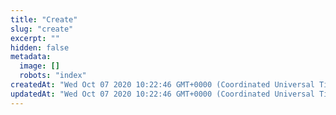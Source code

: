 ```yaml
---
title: "Create"
slug: "create"
excerpt: ""
hidden: false
metadata: 
  image: []
  robots: "index"
createdAt: "Wed Oct 07 2020 10:22:46 GMT+0000 (Coordinated Universal Time)"
updatedAt: "Wed Oct 07 2020 10:22:46 GMT+0000 (Coordinated Universal Time)"
---
```

